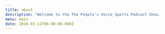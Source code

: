 ```yaml
---
title: about
description: "Welcome to the The People's Voice Sports Podcast Show.   The Host: Sir Lawrence Davis   This podcast show is for the people! The people who dont have a voice. We often hear alot of this sport analyst on TV, radio, and other sports news outlets. This podcast will invite whoever wants to talk and debate sports. No matter who you are!"
menu: main
date: 2016-03-11T06:00:00.000Z
---
```



